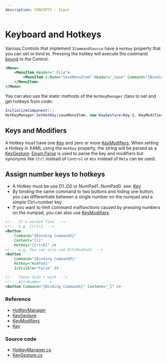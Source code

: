 ```yaml
---
description: CONCEPTS - Input
---
```


# Keyboard and Hotkeys

Various Controls that implement `ICommandSource` have a `HotKey` property that you can set or bind to. Pressing the hotkey will execute the command [bound](../../basics/user-interface/adding-interactivity#commands) to the Control.

```xml
<Menu>
    <MenuItem Header="_File">
        <MenuItem x:Name="SaveMenuItem" Header="_Save" Command="{Binding SaveCommand}" HotKey="Ctrl+S"/>
    </MenuItem>
</Menu>
```

You can also use the static methods of the `HotKeyManager` class to set and get hotkeys from code:

```csharp
InitializeComponent();
HotKeyManager.SetHotKey(saveMenuItem, new KeyGesture(Key.S, KeyModifiers.Control));
```

## Keys and Modifiers

A Hotkey must have one [Key](http://reference.avaloniaui.net/api/Avalonia.Input/Key/) and zero or more [KeyModifiers](http://reference.avaloniaui.net/api/Avalonia.Input/KeyModifiers/). When setting a Hotkey in XAML using the `HotKey` property, the string will be parsed as a [KeyGesture](http://reference.avaloniaui.net/api/Avalonia.Input/KeyGesture/). [Enum.Parse](https://docs.microsoft.com/en-us/dotnet/api/system.enum.parse) is used to parse the key and modifiers but synonyms like `Ctrl` instead of `Control` or `Win` instead of `Meta` can be used.

## Assign number keys to hotkeys
- A Hotkey must be use D1..D0 or NumPad1..NumPad0.
  see: [Key](http://reference.avaloniaui.net/api/Avalonia.Input/Key/)
- By binding the same command to two buttons and hiding one button, you can differentiate between a single number on the numpad and a simple Ctrl+number key.
- If you want to limit command malfunctions caused by pressing numbers on the numpad, you can also use [KeyModifiers](http://reference.avaloniaui.net/api/Avalonia.Input/KeyModifiers/).
```xml
<!--  It's worked fine  -->
<!--  e.g. Ctrl+1  -->
<Button
    Command="{Binding CommandX}"
    Content="[1]"
    HotKey="Ctrl+D1" />
<!--  e.g. You can also use Alt+NumPad1  -->
<Button
    Command="{Binding CommandX}"
    HotKey="NumPad1"
    IsVisible="False" />

<!--  These didn't work  -->
<!--  Alt+Number  -->
<Button Command="{Binding CommandX}" Content="_1" />
```
### Reference

* [HotKeyManager](http://reference.avaloniaui.net/api/Avalonia.Controls/HotKeyManager/)
* [KeyGesture](http://reference.avaloniaui.net/api/Avalonia.Input/KeyGesture/)
* [KeyModifiers](http://reference.avaloniaui.net/api/Avalonia.Input/KeyModifiers/)
* [Key](http://reference.avaloniaui.net/api/Avalonia.Input/Key/)

### Source code

* [HotkeyManager.cs](https://github.com/AvaloniaUI/Avalonia/blob/master/src/Avalonia.Controls/HotkeyManager.cs)
* [KeyGesture.cs](https://github.com/AvaloniaUI/Avalonia/blob/master/src/Avalonia.Input/KeyGesture.cs)
